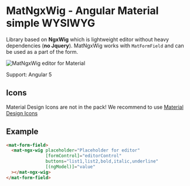 # MatNgxWig - Angular Material simple WYSIWYG

Library based on **NgxWig** which is lightweight editor without heavy dependencies (**no Jquery**).
MatNgxWig works with `MatFormField` and can be used as a part of the form.

![MatNgxWig editor for Material](https://image.ibb.co/iKUa3J/Screen_Shot_2018_06_01_at_11_14_50_PM.png)

Support: Angular 5

## Icons

Material Design Icons are not in the pack!
We recommend to use [Material Design Icons](https://cdn.materialdesignicons.com/2.1.19/css/materialdesignicons.min.css)

## Example
```html
<mat-form-field>
  <mat-ngx-wig placeholder="Placeholder for editor" 
               [formControl]="editorControl"
               buttons="list1,list2,bold,italic,underline"
               [(ngModel)]="value"
  ></mat-ngx-wig>
</mat-form-field>
```

